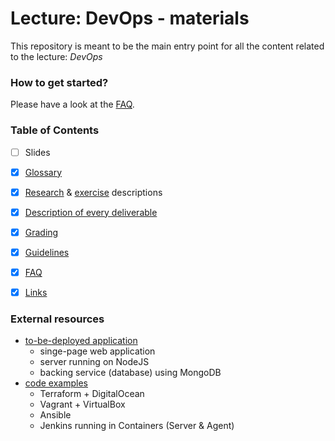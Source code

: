 Lecture: DevOps - materials
===========================


This repository is meant to be the main entry point for all the content related to the lecture: *DevOps*


### How to get started?

Please have a look at the [FAQ](./faq.md#1-where-do-i-even-start).


### Table of Contents

* [ ] Slides
* [X] [Glossary](./glossary.md)
* [X] [Research](./research.md) & [exercise](./exercise.md) descriptions
* [X] [Description of every deliverable](./deliverables) 
* [X] [Grading](./grading.md)
* [X] [Guidelines](./guidelines.md)
* [X] [FAQ](./faq.md)
* [X] [Links](./links.md)


### External resources

* [to-be-deployed application](https://github.com/lucendio/lecture-devops-app)
    * singe-page web application
    * server running on NodeJS
    * backing service (database) using MongoDB
* [code examples](https://github.com/lucendio/lecture-devops-code)
    * Terraform + DigitalOcean
    * Vagrant + VirtualBox
    * Ansible
    * Jenkins running in Containers (Server & Agent)
 
